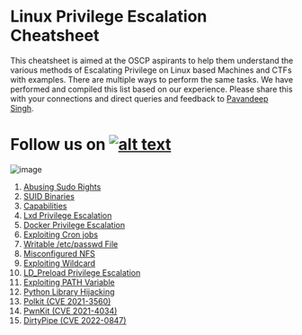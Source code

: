 # Linux Privilege Escalation Cheatsheet

This cheatsheet is aimed at the OSCP aspirants to help them understand the various methods of Escalating Privilege on Linux based Machines and CTFs with examples. There are multiple ways to perform the same tasks. We have performed and compiled this list based on our experience. Please share this with your connections and direct queries and feedback to [Pavandeep Singh](https://twitter.com/pavan2318).

[1.1]: http://i.imgur.com/tXSoThF.png
[1]: http://www.twitter.com/hackinarticles
# Follow us on [![alt text][1.1]][1]

![image](https://user-images.githubusercontent.com/23155361/82759142-068cb380-9e09-11ea-8c56-5a71981404c0.png)

1. [Abusing Sudo Rights](https://www.hackingarticles.in/linux-privilege-escalation-using-exploiting-sudo-rights/)
2. [SUID Binaries](https://www.hackingarticles.in/linux-privilege-escalation-using-suid-binaries/)
3. [Capabilities](https://www.hackingarticles.in/linux-privilege-escalation-using-capabilities/)
4. [Lxd Privilege Escalation](https://www.hackingarticles.in/lxd-privilege-escalation/)
5. [Docker Privilege Escalation](https://www.hackingarticles.in/docker-privilege-escalation/)
6. [Exploiting Cron jobs](https://www.hackingarticles.in/linux-privilege-escalation-by-exploiting-cron-jobs/)
7. [Writable /etc/passwd File](https://www.hackingarticles.in/editing-etc-passwd-file-for-privilege-escalation/)
8. [Misconfigured NFS](https://www.hackingarticles.in/linux-privilege-escalation-using-misconfigured-nfs/)
9. [Exploiting Wildcard](https://www.hackingarticles.in/exploiting-wildcard-for-privilege-escalation/)
10. [LD_Preload Privilege Escalation](https://www.hackingarticles.in/linux-privilege-escalation-using-ld_preload/)
11. [Exploiting PATH Variable](https://www.hackingarticles.in/linux-privilege-escalation-using-path-variable/)
12. [Python Library Hijacking](https://www.hackingarticles.in/linux-privilege-escalation-python-library-hijacking/)
13. [Polkit (CVE 2021-3560)](https://www.hackingarticles.in/linux-privilege-escalation-polkit-cve-2021-3560/)
14. [PwnKit (CVE 2021-4034)](https://www.hackingarticles.in/linux-privilege-escalation-pwnkit-cve-2021-4034/)
15. [DirtyPipe (CVE 2022-0847)](https://www.hackingarticles.in/linux-privilege-escalation-dirtypipe-cve-2022-0847/)


